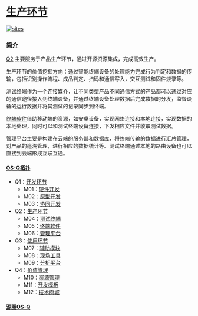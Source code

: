 ﻿# [生产环节](https://github.com/OS-Q/Q2)

[![sites](http://182.61.61.133/link/resources/OSQ.png)](http://www.OS-Q.com)
### [简介](https://github.com/OS-Q/Q2/wiki)

[Q2](http://WWW.OS-Q.COM/Q2) 主要服务于产品生产环节，通过开源资源集成，完成高效生产。

生产环节的价值挖掘方向：通过智能终端设备的处理能力完成行为判定和数据的传输，包括识别操作流程、成品判定、扫码和通信写入，交互测试和固件烧录等。

[测试终端](https://github.com/OS-Q/M04)作为一个连接媒介，让不同类型产品不同通信方式的产品都可以通过对应的通信途径接入到终端设备，并通过终端设备处理数据后完成数据的分发，监督设备的运行数据并将其测试的记录同步到终端。

[终端软件](https://github.com/OS-Q/M05)借助移动端的资源，如安卓设备，实现网络连接和本地连接，实现数据的本地处理，同时可以和测试终端设备连接，下发相应文件并收取测试数据。

[管理平台](https://github.com/OS-Q/M06)主要是构建在云端的服务器和数据库，将终端传输的数据进行汇总管理，对产品的追溯管理，进行相应的数据统计等。测试终端通过本地的路由设备也可以直接到云端形成互联互通。

#### [OS-Q拓扑](https://github.com/OS-Q)

* Q1：[开发环节](https://github.com/OS-Q/Q1)
    * M01：[硬件开发](https://github.com/OS-Q/M01)
    * M02：[原型开发](https://github.com/OS-Q/M02)
    * M03：[协同开发](https://github.com/OS-Q/M03)
* Q2：[生产环节](https://github.com/OS-Q/Q2)
    * M04：[测试终端](https://github.com/OS-Q/M04)
    * M05：[终端软件](https://github.com/OS-Q/M05)
    * M06：[管理平台](https://github.com/OS-Q/M06)
* Q3：[使用环节](https://github.com/OS-Q/Q3)
    * M07：[辅助模块](https://github.com/OS-Q/M07)
    * M08：[现场工具](https://github.com/OS-Q/M08)
    * M09：[分析平台](https://github.com/OS-Q/M09)
* Q4：[价值管理](https://github.com/OS-Q/Q4)
    * M10：[资源管理](https://github.com/OS-Q/M10)
    * M11：[开发模板](https://github.com/OS-Q/M11)
    * M12：[技术商城](https://github.com/OS-Q/M12)

#### [源圈OS-Q](http://www.OS-Q.com)
